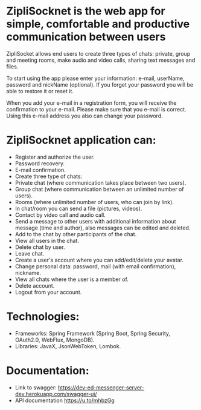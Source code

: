 # ZipliSocknet is the web app for simple, comfortable and productive communication between users

ZipliSocket allows end users to create three types of chats: private, group and meeting rooms, make audio and video calls, sharing text messages and files.

To start using the app please enter your information: e-mail, userName, password and nickName (optional).
If you forget your password you will be able to restore it or reset it.

When you add your e-mail in a registration form, you will receive the confirmation to your e-mail.  Please make sure that you e-mail is correct. Using this e-mail address you also can change your password.

# ZipliSocknet application can:

- Register and authorize the user.
- Password recovery.
- E-mail confirmation.
- Create three type of chats:
- Private chat (where communication takes place between two users).
- Group chat (where communication between an unlimited number of users).
- Rooms (where unlimited number of users, who can join by link).
- In chat/room you can send a file (pictures, videos).
- Contact by video call and audio call.
- Send a message to other users with additional information about message (time and author), also messages can be edited and deleted.
- Add to the chat by other participants of the chat.
- View all users in the chat.
- Delete chat by user.
- Leave chat.
- Create a user's account where you can add/edit/delete your avatar.
- Change personal data: password, mail (with email confirmation), nickname.
- View all chats where the user is a member of.
- Delete account.
- Logout from your account.

# Technologies:

- Frameworks: Spring Framework (Spring Boot, Spring Security, OAuth2.0, WebFlux, MongoDB).
- Libraries: JavaX, JsonWebToken, Lombok.

# Documentation:

- Link to swagger: https://dev-ed-messenger-server-dev.herokuapp.com/swagger-ui/ 
- API documentation https://u.to/mhbzGg
